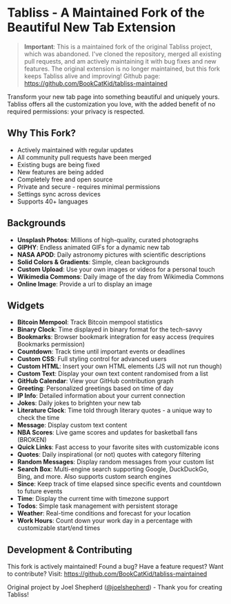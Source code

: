 # Tabliss - A Maintained Fork of the Beautiful New Tab Extension

> **Important**: This is a maintained fork of the original Tabliss project, which was abandoned. I've cloned the repository, merged all existing pull requests, and am actively maintaining it with bug fixes and new features. The original extension is no longer maintained, but this fork keeps Tabliss alive and improving! Github page: <https://github.com/BookCatKid/tabliss-maintained>

Transform your new tab page into something beautiful and uniquely yours. Tabliss offers all the customization you love, with the added benefit of no required permissions: your privacy is respected.

## Why This Fork?

- Actively maintained with regular updates
- All community pull requests have been merged
- Existing bugs are being fixed
- New features are being added
- Completely free and open source
- Private and secure - requires minimal permissions
- Settings sync across devices
- Supports 40+ languages

## Backgrounds

- **Unsplash Photos**: Millions of high-quality, curated photographs
- **GIPHY**: Endless animated GIFs for a dynamic new tab
- **NASA APOD**: Daily astronomy pictures with scientific descriptions
- **Solid Colors & Gradients**: Simple, clean backgrounds
- **Custom Upload**: Use your own images or videos for a personal touch
- **Wikimedia Commons**: Daily image of the day from Wikimedia Commons
- **Online Image**: Provide a url to display an image

## Widgets

- **Bitcoin Mempool**: Track Bitcoin mempool statistics
- **Binary Clock**: Time displayed in binary format for the tech-savvy
- **Bookmarks**: Browser bookmark integration for easy access (requires Bookmarks permission)
- **Countdown**: Track time until important events or deadlines
- **Custom CSS**: Full styling control for advanced users
- **Custom HTML**: Insert your own HTML elements (JS will not run though)
- **Custom Text**: Display your own text content randomised from a list
- **GitHub Calendar**: View your GitHub contribution graph
- **Greeting**: Personalized greetings based on time of day
- **IP Info**: Detailed information about your current connection
- **Jokes**: Daily jokes to brighten your new tab
- **Literature Clock**: Time told through literary quotes - a unique way to check the time
- **Message**: Display custom text content
- **NBA Scores**: Live game scores and updates for basketball fans (BROKEN)
- **Quick Links**: Fast access to your favorite sites with customizable icons
- **Quotes**: Daily inspirational (or not) quotes with category filtering
- **Random Messages**: Display random messages from your custom list
- **Search Box**: Multi-engine search supporting Google, DuckDuckGo, Bing, and more. Also supports custom search engines
- **Since**: Keep track of time elapsed since specific events and countdown to future events
- **Time**: Display the current time with timezone support
- **Todos**: Simple task management with persistent storage
- **Weather**: Real-time conditions and forecast for your location
- **Work Hours**: Count down your work day in a percentage with customizable start/end times

## Development & Contributing

This fork is actively maintained! Found a bug? Have a feature request? Want to contribute? Visit:
<https://github.com/BookCatKid/tabliss-maintained>

Original project by Joel Shepherd ([@joelshepherd](https://github.com/joelshepherd)) - Thank you for creating Tabliss!
